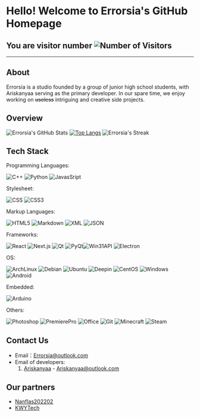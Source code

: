 # Hello! Welcome to Errorsia's GitHub Homepage

## You are visitor number ![Number of Visitors](https://count.kjchmc.cn/get/@errorsia?theme=asoul)

---

## About

Errorsia is a studio founded by a group of junior high school students, with Ariskanyaa serving as the primary developer. In our spare time, we enjoy working on ~~useless~~ intriguing and creative side projects.

## Overview

![Errorsia's GitHub Stats](https://github-readme-stats.vercel.app/api?theme=buefy&username=errorsia&count_private=true&show_icons=true&include_all_commits=true#pic_left)
[![Top Langs](https://github-readme-stats.vercel.app/api/top-langs/?username=Errorsia&layout=compact&locale=en)](https://github.com/anuraghazra/github-readme-stats)
![Errorsia's Streak](https://github-readme-streak-stats.herokuapp.com/?user=Errorsia&theme=buefy&hide_border=false)

## Tech Stack

Programming Languages:

![C++](https://img.shields.io/badge/C%2B%2B-00599C?style=flat-square&logo=cplusplus) ![Python](https://img.shields.io/badge/Python-blue?style=flat-square&logo=python&logoColor=white) ![JavasSript](https://img.shields.io/badge/JavaScript-F7DF1E?style=flat-square&logo=javascript&logoColor=black)

Stylesheet:

![CSS](https://img.shields.io/badge/CSS-1572B6?style=flat-square&logo=css&logoColor=white#pic_left) ![CSS3](https://img.shields.io/badge/CSS3-1572B6?style=flat-square&logo=css&logoColor=white#pic_left)

Markup Languages:

![HTML5](https://img.shields.io/badge/HTML5-E34F26?style=flat-square&logo=html5&logoColor=white) ![Markdown](https://img.shields.io/badge/Markdown-000000?style=flat-square&logo=markdown&logoColor=white) ![XML](https://img.shields.io/badge/XML-005FAD?style=flat-square&logo=xml&logoColor=white) ![JSON](https://img.shields.io/badge/JSON-black?style=flat-square&logo=json&logoColor=white)

Frameworks:

![React](https://img.shields.io/badge/React-61DAFB?style=flat-square&logo=react&logoColor=white) ![Next.js](https://img.shields.io/badge/Next.js-black?style=flat-square&logo=next.js&logoColor=white) ![Qt](https://img.shields.io/badge/Qt-41CD52?style=flat-square&logo=qt&logoColor=white) ![PyQt](https://img.shields.io/badge/PyQt-41CD52?style=flat-square&logo=qt&logoColor=white)![Win31API](https://img.shields.io/badge/Win32API-blue?style=flat-square&logo=wine&logoColor=white) ![Electron](https://img.shields.io/badge/Electron-47848F?style=flat-square&logo=electron&logoColor=white)

OS:

![ArchLinux](https://img.shields.io/badge/Arch%20Linux-1793D1?style=flat-square&logo=archlinux&logoColor=white) ![Debian](https://img.shields.io/badge/Debian-A81D33?style=flat-square&logo=debian&logoColor=white) ![Ubuntu](https://img.shields.io/badge/Ubuntu-E95420?style=flat-square&logo=ubuntu&logoColor=white) ![Deepin](https://img.shields.io/badge/Deepin-007CFF?style=flat-square&logo=deepin&logoColor=white) ![CentOS](https://img.shields.io/badge/CentOS-262577?style=flat-square&logo=centos&logoColor=white) ![Windows](https://img.shields.io/badge/Windows-blue?style=flat-square&logo=wine&logoColor=white) ![Android](https://img.shields.io/badge/Android-34A853?style=flat-square&logo=android&logoColor=white)

Embedded:

![Arduino](https://img.shields.io/badge/Arduino-00878F?style=flat-square&logo=arduino&logoColor=white)

Others:

![Photoshop](https://img.shields.io/badge/Photoshop-31A8FF?style=flat-square&logo=adobephotoshop&logoColor=white)  ![PremierePro](https://img.shields.io/badge/Premiere%20Pro-9999FF?style=flat-square&logo=adobepremierepro&logoColor=white) ![Office](https://img.shields.io/badge/Office-red?style=flat-square&logo=libreoffice&logoColor=white) ![Git](https://img.shields.io/badge/Git-F05032?style=flat-square&logo=git&logoColor=white) ![Minecraft](https://img.shields.io/badge/Minecraft-darkgreen?style=flat-square) ![Steam](https://img.shields.io/badge/Steam-blue?style=flat-square)

## Contact Us

- Email：<Errorsia@outlook.com>
- Email of developers:
    1. [Ariskanyaa](https://github.com/Ariskanyaa) - <Ariskanyaa@outlook.com>

## Our partners

- [Nanflas202202](https://github.com/Nanflas202202)
- [KWYTech](https://github.com/kwytech)

<!--
**Errorsia/Errorsia** is a ✨ _special_ ✨ repository because its `README.md` (this file) appears on your GitHub profile.

Here are some ideas to get you started:

- 🔭 I’m currently working on ...
- 🌱 I’m currently learning ...
- 👯 I’m looking to collaborate on ...
- 🤔 I’m looking for help with ...
- 💬 Ask me about ...
- 📫 How to reach me: ...
- 😄 Pronouns: ...
- ⚡ Fun fact: ...
-->

